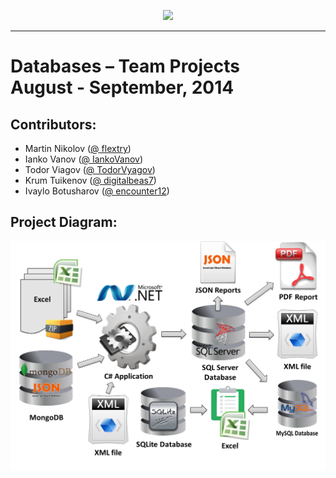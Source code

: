 <p align="center"><a href="http://academy.telerik.com/"><img src="https://raw.github.com/flextry/Telerik-Academy/master/Programming%20with%20C%23/Codes/Other/Telerik.png" /></a></p>

---

# Databases – Team Projects  <br/> August - September, 2014 <br/>

## Contributors:
* Martin Nikolov ([@ flextry](https://github.com/flextry))
* Ianko Vanov ([@ IankoVanov](https://github.com/IankoVanov))
* Todor Viagov ([@ TodorVyagov](https://github.com/TodorVyagov))
* Krum Tuikenov ([@ digitalbeas7](https://github.com/digitalbeas7))
* Ivaylo Botusharov ([@ encounter12](https://github.com/encounter12))

## Project Diagram:
![screenshot](https://raw.githubusercontent.com/Team-Zealot-Databases/Databases-Teamwork-2014/master/Teamwork%20-%20Assignment/database-requirements.png)
